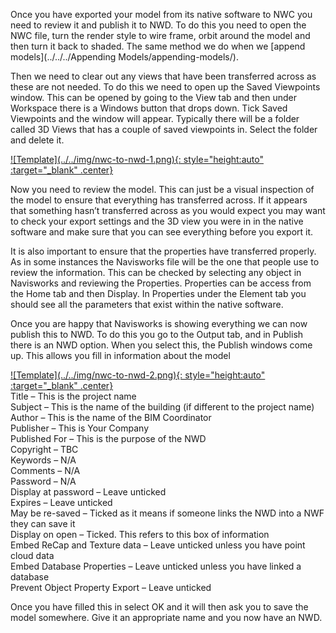 Once you have exported your model from its native software to NWC you need to review it and publish it to NWD. To do this you need to open the NWC file, turn the render style to wire frame, orbit around the model and then turn it back to shaded. The same method we do when we [append models](../../../Appending Models/appending-models/). 

Then we need to clear out any views that have been transferred across as these are not needed. To do this we need to open up the Saved Viewpoints window. This can be opened by going to the View tab and then under Workspace there is a Windows button that drops down. Tick Saved Viewpoints and the window will appear. Typically there will be a folder called 3D Views that has a couple of saved viewpoints in. Select the folder and delete it.

<a href="../../.././img/nwc-to-nwd-1.png" target="_blank">
    ![Template](../../img/nwc-to-nwd-1.png){: style="height:auto" :target="_blank" .center}
</a>

Now you need to review the model. This can just be a visual inspection of the model to ensure that everything has transferred across. If it appears that something hasn’t transferred across as you would expect you may want to check your export settings and the 3D view you were in in the native software and make sure that you can see everything before you export it. 

It is also important to ensure that the properties have transferred properly. As in some instances the Navisworks file will be the one that people use to review the information. This can be checked by selecting any object in Navisworks and reviewing the Properties. Properties can be access from the Home tab and then Display. In Properties under the Element tab you should see all the parameters that exist within the native software. 

Once you are happy that Navisworks is showing everything we can now publish this to NWD. To do this you go to the Output tab, and in Publish there is an NWD option. When you select this, the Publish windows come up. This allows you fill in information about the model

<a href="../../.././img/nwc-to-nwd-2.png" target="_blank">
    ![Template](../../img/nwc-to-nwd-2.png){: style="height:auto" :target="_blank" .center}
</a>

<br>
Title – This is the project name<br>
Subject – This is the name of the building (if different to the project name)<br>
Author – This is the name of the BIM Coordinator<br>
Publisher – This is Your Company<br>
Published For – This is the purpose of the NWD<br>
Copyright – TBC<br>
Keywords – N/A<br>
Comments – N/A<br>
Password – N/A<br>
Display at password – Leave unticked<br>
Expires – Leave unticked<br>
May be re-saved – Ticked as it means if someone links the NWD into a NWF they can save it<br>
Display on open – Ticked. This refers to this box of information<br>
Embed ReCap and Texture data – Leave unticked unless you have point cloud data<br>
Embed Database Properties – Leave unticked unless you have linked a database<br>
Prevent Object Property Export – Leave unticked<br>

Once you have filled this in select OK and it will then ask you to save the model somewhere. Give it an appropriate name and you now have an NWD.

<br>
<br>
<br>

